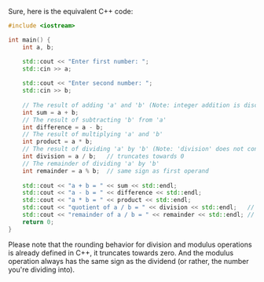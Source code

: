 Sure, here is the equivalent C++ code:

```cpp
#include <iostream>

int main() {
    int a, b;

    std::cout << "Enter first number: ";
    std::cin >> a;
    
    std::cout << "Enter second number: ";
    std::cin >> b;
    
    // The result of adding 'a' and 'b' (Note: integer addition is discouraged in print statements due to confusion with string concatenation)
    int sum = a + b;
    // The result of subtracting 'b' from 'a'
    int difference = a - b;
    // The result of multiplying 'a' and 'b'
    int product = a * b;
    // The result of dividing 'a' by 'b' (Note: 'division' does not contain the fractional result)
    int division = a / b;   // truncates towards 0
    // The remainder of dividing 'a' by 'b'
    int remainder = a % b;  // same sign as first operand
    
    std::cout << "a + b = " << sum << std::endl;
    std::cout << "a - b = " << difference << std::endl;
    std::cout << "a * b = " << product << std::endl;
    std::cout << "quotient of a / b = " << division << std::endl;   // truncates towards 0
    std::cout << "remainder of a / b = " << remainder << std::endl; // same sign as first operand
    return 0;
}
```
Please note that the rounding behavior for division and modulus operations is already defined in C++, it truncates towards zero. And the modulus operation always has the same sign as the dividend (or rather, the number you're dividing into).
